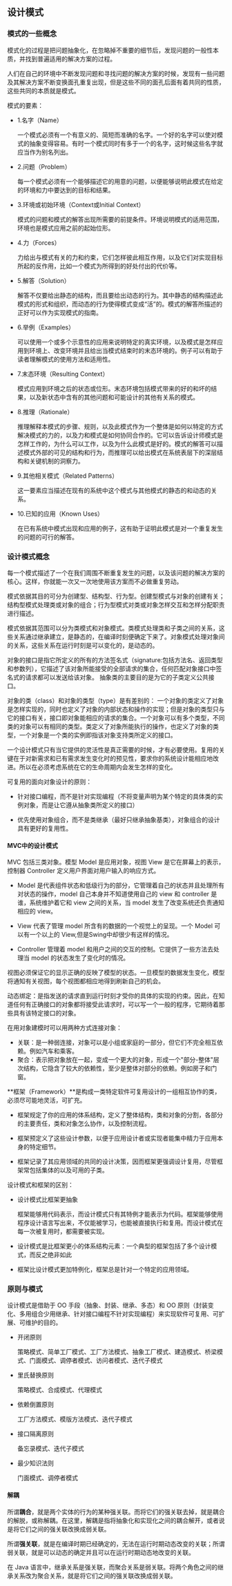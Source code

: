 ## 设计模式 ##

### 模式的一些概念 ###

模式化的过程是把问题抽象化，在忽略掉不重要的细节后，发现问题的一般性本质，并找到普遍适用的解决方案的过程。

人们在自己的环境中不断发现问题和寻找问题的解决方案的时候，发现有一些问题及其解决方案不断变换面孔重复出现，但是这些不同的面孔后面有着共同的性质，这些共同的本质就是模式。

模式的要素：

* 1.名字（Name）

	一个模式必须有一个有意义的、简短而准确的名字。一个好的名字可以使对模式的抽象变得容易。有时一个模式同时有多于一个的名字，这时候这些名字就应当作为别名列出。

* 2.问题（Problem）

	每一个模式必须有一个能够描述它的用意的问题，以便能够说明此模式在给定的环境和力中要达到的目标和结果。

* 3.环境或初始环境（Context或Initial Context）

	模式的问题和模式的解答出现所需要的前提条件。环境说明模式的适用范围，环境也是模式应用之前的起始位形。

* 4.力（Forces）

	力给出与模式有关的力和约束，它们怎样彼此相互作用，以及它们对实现目标所起的反作用，比如一个模式为所得到的好处付出的代价等。

* 5.解答（Solution）

	解答不仅要给出静态的结构，而且要给出动态的行为。其中静态的结构描述此模式的形式和组织，而动态的行为使得模式变成“活”的。模式的解答所描述的正好可以作为实现模式的指南。

* 6.举例（Examples）
	
	可以使用一个或多个示意性的应用来说明特定的真实环境，以及模式是怎样应用到环境上、改变环境并且给出当模式结束时的末态环境的。例子可以有助于读者理解模式的使用方法和适用性。

* 7.末态环境（Resulting Context）

	模式应用到环境之后的状态或位形。末态环境包括模式带来的好的和坏的结果，以及新状态中含有的其他问题和可能设计的其他有关系的模式。

* 8.推理（Rationale）

	推理解释本模式的步骤、规则，以及此模式作为一个整体是如何以特定的方式解决模式的力的，以及力和模式是如何协同合作的。它可以告诉设计师模式是怎样工作的，为什么可以工作，以及为什么此模式是好的。模式的解答可以描述模式外部的可见的结构和行为，而推理可以给出模式在系统表层下的深层结构和关键机制的洞察力。

* 9.其他相关模式（Related Patterns）

	这一要素应当描述在现有的系统中这个模式与其他模式的静态的和动态的关系。

* 10.已知的应用（Known Uses）

	在已有系统中模式出现和应用的例子，这有助于证明此模式是对一个重复发生的问题的可行的解答。

### 设计模式概念 ###

每一个模式描述了一个在我们周围不断重复发生的问题，以及该问题的解决方案的核心。这样，你就能一次又一次地使用该方案而不必做重复劳动。

模式依据其目的可分为创建型、结构型、行为型。创建型模式与对象的创建有关；结构型模式处理类或对象的组合；行为型模式对类或对象怎样交互和怎样分配职责进行描述。

模式依据其范围可以分为类模式和对象模式。类模式处理类和子类之间的关系，这些关系通过继承建立，是静态的，在编译时刻便确定下来了。对象模式处理对象间的关系，这些关系在运行时刻是可以变化的，是动态的。

对象的接口是指它所定义的所有的方法签名式（signature:包括方法名、返回类型和参数列），它描述了该对象所能接受的全部请求的集合，任何匹配对象接口中签名式的请求都可以发送给该对象。
抽象类的主要目的是为它的子类定义公共接口。

对象的类（class）和对象的类型（type）是有差别的：
一个对象的类定义了对象是怎样实现的，同时也定义了对象的内部状态和操作的实现；但是对象的类型只与它的接口有关，接口即对象能相应的请求的集合。一个对象可以有多个类型，不同类的对象可以有相同的类型。类定义了对象所能执行的操作，也定义了对象的类型，一个对象是一个类的实例即指该对象支持类所定义的接口。

一个设计模式只有当它提供的灵活性是真正需要的时候，才有必要使用。复用的关键在于对新需求和已有需求发生变化时的预见性，要求你的系统设计能相应地改进。所以在必须考虑系统在它的生命周期内会发生怎样的变化。

可复用的面向对象设计的原则：

* 针对接口编程，而不是针对实现编程（不将变量声明为某个特定的具体类的实例对象，而是让它遵从抽象类所定义的接口）

* 优先使用对象组合，而不是类继承（最好只继承抽象基类），对象组合的设计具有更好的复用性。

#### MVC中的设计模式 ####

MVC 包括三类对象。模型 Model 是应用对象，视图 View 是它在屏幕上的表示，控制器 Controller 定义用户界面对用户输入的响应方式。

* Model 是代表组件状态和低级行为的部分，它管理着自己的状态并且处理所有对状态的操作，model 自己本身并不知道使用自己的 view 和 controller 是谁，系统维护着它和 view 之间的关系，当 model 发生了改变系统还负责通知相应的 view。

* View 代表了管理 model 所含有的数据的一个视觉上的呈现。一个 Model 可以有一个以上的 View,但是Swing中却很少有这样的情况。

* Controller 管理着 model 和用户之间的交互的控制。它提供了一些方法去处理当 model 的状态发生了变化时的情况。

视图必须保证它的显示正确的反映了模型的状态。一旦模型的数据发生变化，模型将通知有关视图，每个视图都相应地得到刷新自己的机会。

动态绑定：是指发送的请求直到运行时刻才受你的具体的实现的约束。因此，在知道任何有正确接口的对象都将接受此请求时，可以写一个一般的程序，它期待着那些具有该特定接口的对象。

在用对象建模时可以用两种方式连接对象：

* 关联：是一种弱连接，对象可以是小组或家庭的一部分，但它们不完全相互依赖。例如汽车和乘客。
* 聚合：表示把对象放在一起，变成一个更大的对象，形成一个"部分-整体"层次结构，它隐含了较大的依赖性，至少是整体对部分的依赖。例如房子和门窗。


**框架（Framework）**是构成一类特定软件可复用设计的一组相互协作的类，必须尽可能地灵活，可扩充。

* 框架规定了你的应用的体系结构，定义了整体结构，类和对象的分割，各部分的主要责任，类和对象怎么协作，以及控制流程。

* 框架预定义了这些设计参数，以便于应用设计者或实现者能集中精力于应用本身的特定细节。

* 框架记录了其应用领域的共同的设计决策，因而框架更强调设计复用，尽管框架常包括集体的以及可用的子类。

设计模式和框架的区别：

* 设计模式比框架更抽象
	
	框架能够用代码表示，而设计模式只有其特例才能表示为代码。框架能够使用程序设计语言写出来，不仅能被学习，也能被直接执行和复用。而设计模式在每一次被复用时，都需要被实现。

* 设计模式是比框架更小的体系结构元素：一个典型的框架包括了多个设计模式，而反之绝非如此

* 框架比设计模式更加特例化，框架总是针对一个特定的应用领域。

### 原则与模式 ###

设计模式是借助于 OO 手段（抽象、封装、继承、多态）和 OO 原则（封装变化、多用组合少用继承、针对接口编程不针对实现编程）来实现软件可复用、可扩展、可维护的目的。

* 开闭原则

	策略模式、简单工厂模式、工厂方法模式、抽象工厂模式、建造模式、桥梁模式、门面模式、调停者模式、访问者模式、迭代子模式

* 里氏替换原则

	策略模式、合成模式、代理模式

* 依赖倒置原则

	工厂方法模式、模版方法模式、迭代子模式

* 接口隔离原则
	
	备忘录模式、迭代子模式

* 最少知识法则

	门面模式、调停者模式


#### 解耦 ####

所谓**耦合**，就是两个实体的行为的某种强关联。而将它们的强关联去掉，就是耦合的解脱，或称解耦。在这里，解耦是指将抽象化和实现化之间的耦合解开，或者说是将它们之间的强关联改换成弱关联。

所谓**强关联**，就是在编译时期已经确定的，无法在运行时期动态改变的关联；所谓弱关联，就是可以动态的确定并且可以在运行时期动态地改变的关联。

在 Java 语言中，继承关系是强关联，而聚合关系是弱关联。将两个角色之间的继承关系改为聚合关系，就是将它们之间的强关联改换成弱关联。